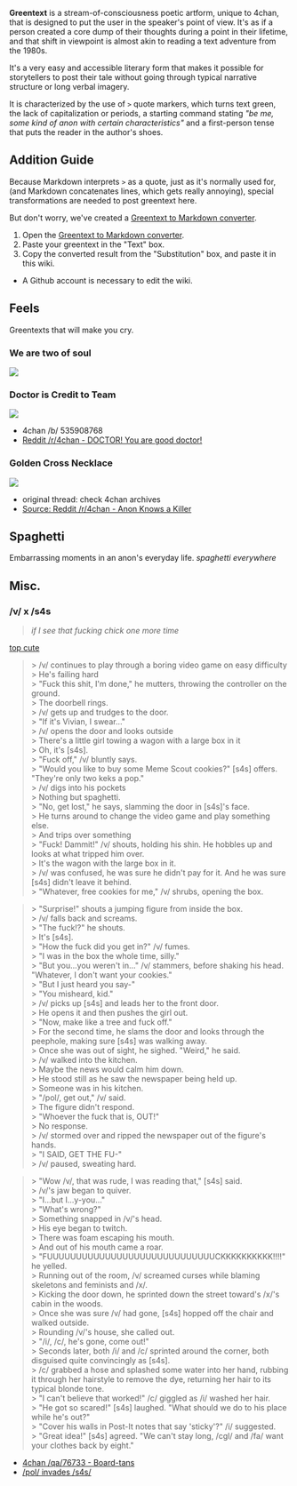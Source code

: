 **Greentext** is a stream-of-consciousness poetic artform, unique to 4chan, that is designed to put the user in the speaker's point of view. It's as if a person created a core dump of their thoughts during a point in their lifetime, and that shift in viewpoint is almost akin to reading a text adventure from the 1980s. 

It's a very easy and accessible literary form that makes it possible for storytellers to post their tale without going through typical narrative structure or long verbal imagery.

It is characterized by the use of `>` quote markers, which turns text green, the lack of capitalization or periods, a starting command stating _"be me, some kind of anon with certain characteristics"_ and a first-person tense that puts the reader in the author's shoes.

## Addition Guide

Because Markdown interprets `>` as a quote, just as it's normally used for, (and Markdown concatenates lines, which gets really annoying), special transformations are needed to post greentext here. 

But don't worry, we've created a [Greentext to Markdown converter](http://www.regexr.com/3aflp).

1. Open the [Greentext to Markdown converter](http://www.regexr.com/3aflp).
2. Paste your greentext in the "Text" box.
3. Copy the converted result from the "Substitution" box, and paste it in this wiki.
  * A Github account is necessary to edit the wiki.

## Feels

Greentexts that will make you cry.

### We are two of soul

[![](http://i3.kym-cdn.com/photos/images/original/000/528/879/f7c.png)](http://i3.kym-cdn.com/photos/images/original/000/528/879/f7c.png)

### Doctor is Credit to Team

[![](http://i.imgur.com/MkUleYM.png)](http://i.imgur.com/MkUleYM.png)

* 4chan /b/ 535908768
* [Reddit /r/4chan - DOCTOR! You are good doctor!](http://www.reddit.com/r/pcmasterrace/comments/2ut3oj/sometimes_it_can_be_lonely_in_the_master_race/coby11w)

### Golden Cross Necklace

[![](http://i.imgur.com/QfMtIh8.jpg)](http://i.imgur.com/QfMtIh8.jpg)

* original thread: check 4chan archives
* [Source: Reddit /r/4chan - Anon Knows a Killer](http://www.reddit.com/r/4chan/comments/1w6ftp/anon_knows_a_killer/)

## Spaghetti

Embarrassing moments in an anon's everyday life. _spaghetti everywhere_

## Misc.

### /v/ x /s4s

> _if I see that fucking chick one more time_

[top cute](http://i.imgur.com/2PB7cTK.jpg)

> \> /v/ continues to play through a boring video game on easy difficulty  
> \> He's failing hard  
> \> "Fuck this shit, I'm done," he mutters, throwing the controller on the ground.  
> \> The doorbell rings.  
> \> /v/ gets up and trudges to the door.  
> \> "If it's Vivian, I swear..."  
> \> /v/ opens the door and looks outside  
> \> There's a little girl towing a wagon with a large box in it  
> \> Oh, it's [s4s].  
> \> "Fuck off," /v/ bluntly says.  
> \> "Would you like to buy some Meme Scout cookies?" [s4s] offers. "They're only two keks a pop."  
> \> /v/ digs into his pockets  
> \> Nothing but spaghetti.  
> \> "No, get lost," he says, slamming the door in [s4s]'s face.  
> \> He turns around to change the video game and play something else.  
> \> And trips over something  
> \> "Fuck! Dammit!" /v/ shouts, holding his shin. He hobbles up and looks at what tripped him over.  
> \> It's the wagon with the large box in it.  
> \> /v/ was confused, he was sure he didn't pay for it. And he was sure [s4s] didn't leave it behind.  
> \> "Whatever, free cookies for me," /v/ shrubs, opening the box.

> \> "Surprise!" shouts a jumping figure from inside the box.  
> \> /v/ falls back and screams.  
> \> "The fuck!?" he shouts.  
> \> It's [s4s].  
> \> "How the fuck did you get in?" /v/ fumes.  
> \> "I was in the box the whole time, silly."  
> \> "But you...you weren't in..." /v/ stammers, before shaking his head. "Whatever, I don't want your cookies."  
> \> "But I just heard you say-"  
> \> "You misheard, kid."  
> \> /v/ picks up [s4s] and leads her to the front door.  
> \> He opens it and then pushes the girl out.  
> \> "Now, make like a tree and fuck off."  
> \> For the second time, he slams the door and looks through the peephole, making sure [s4s] was walking away.  
> \> Once she was out of sight, he sighed. "Weird," he said.  
> \> /v/ walked into the kitchen.  
> \> Maybe the news would calm him down.  
> \> He stood still as he saw the newspaper being held up.  
> \> Someone was in his kitchen.  
> \> "/pol/, get out," /v/ said.  
> \> The figure didn't respond.  
> \> "Whoever the fuck that is, OUT!"  
> \> No response.  
> \> /v/ stormed over and ripped the newspaper out of the figure's hands.  
> \> "I SAID, GET THE FU-"  
> \> /v/ paused, sweating hard.  

> \> "Wow /v/, that was rude, I was reading that," [s4s] said.  
> \> /v/'s jaw began to quiver.  
> \> "I...but I...y-you..."  
> \> "What's wrong?"  
> \> Something snapped in /v/'s head.  
> \> His eye began to twitch.  
> \> There was foam escaping his mouth.  
> \> And out of his mouth came a roar.  
> \> "FUUUUUUUUUUUUUUUUUUUUUUUUUUUUUCKKKKKKKKKK!!!!" he yelled.  
> \> Running out of the room, /v/ screamed curses while blaming skeletons and feminists and /x/.  
> \> Kicking the door down, he sprinted down the street toward's /x/'s cabin in the woods.  
> \> Once she was sure /v/ had gone, [s4s] hopped off the chair and walked outside.  
> \> Rounding /v/'s house, she called out.  
> \> "/i/, /c/, he's gone, come out!"  
> \> Seconds later, both /i/ and /c/ sprinted around the corner, both disguised quite convincingly as [s4s].  
> \> /c/ grabbed a hose and splashed some water into her hand, rubbing it through her hairstyle to remove the dye, returning her hair to its typical blonde tone.  
> \> "I can't believe that worked!" /c/ giggled as /i/ washed her hair.  
> \> "He got so scared!" [s4s] laughed. "What should we do to his place while he's out?"  
> \> "Cover his walls in Post-It notes that say 'sticky'?" /i/ suggested.  
> \> "Great idea!" [s4s] agreed. "We can't stay long, /cgl/ and /fa/ want your clothes back by eight."  

* [4chan /qa/76733 - Board-tans](http://boards.4chan.org/qa/thread/76733/boardtans-thread#p77618)
* [/pol/ invades /s4s/](http://i.imgur.com/HUftgqe.png)